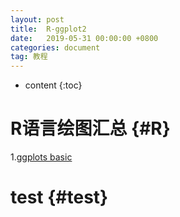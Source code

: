 ```yaml
---
layout: post
title:  R-ggplot2
date:   2019-05-31 00:00:00 +0800
categories: document
tag: 教程
---
```


* content
{:toc}


R语言绘图汇总			{#R}
====================================

1.[ggplots basic](https://xanadu314.github.io/R-ggplot2-1/) 


test			{#test}
====================================

